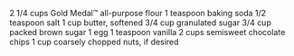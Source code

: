 2 1/4 cups Gold Medal™ all-purpose flour
1 teaspoon baking soda
1/2 teaspoon salt
1
cup butter, softened
3/4
cup granulated sugar
3/4
cup packed brown sugar
1
egg
1
teaspoon vanilla
2
cups semisweet chocolate chips
1
cup coarsely chopped nuts, if desired